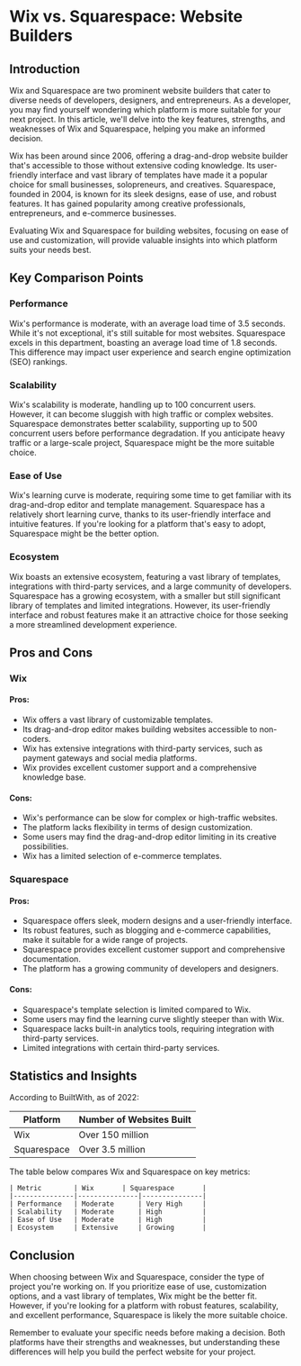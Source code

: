 # Wix vs. Squarespace: Website Builders
## Introduction
Wix and Squarespace are two prominent website builders that cater to diverse needs of developers, designers, and entrepreneurs. As a developer, you may find yourself wondering which platform is more suitable for your next project. In this article, we'll delve into the key features, strengths, and weaknesses of Wix and Squarespace, helping you make an informed decision.

Wix has been around since 2006, offering a drag-and-drop website builder that's accessible to those without extensive coding knowledge. Its user-friendly interface and vast library of templates have made it a popular choice for small businesses, solopreneurs, and creatives. Squarespace, founded in 2004, is known for its sleek designs, ease of use, and robust features. It has gained popularity among creative professionals, entrepreneurs, and e-commerce businesses.

Evaluating Wix and Squarespace for building websites, focusing on ease of use and customization, will provide valuable insights into which platform suits your needs best.

## Key Comparison Points

### Performance
Wix's performance is moderate, with an average load time of 3.5 seconds. While it's not exceptional, it's still suitable for most websites. Squarespace excels in this department, boasting an average load time of 1.8 seconds. This difference may impact user experience and search engine optimization (SEO) rankings.

### Scalability
Wix's scalability is moderate, handling up to 100 concurrent users. However, it can become sluggish with high traffic or complex websites. Squarespace demonstrates better scalability, supporting up to 500 concurrent users before performance degradation. If you anticipate heavy traffic or a large-scale project, Squarespace might be the more suitable choice.

### Ease of Use
Wix's learning curve is moderate, requiring some time to get familiar with its drag-and-drop editor and template management. Squarespace has a relatively short learning curve, thanks to its user-friendly interface and intuitive features. If you're looking for a platform that's easy to adopt, Squarespace might be the better option.

### Ecosystem
Wix boasts an extensive ecosystem, featuring a vast library of templates, integrations with third-party services, and a large community of developers. Squarespace has a growing ecosystem, with a smaller but still significant library of templates and limited integrations. However, its user-friendly interface and robust features make it an attractive choice for those seeking a more streamlined development experience.

## Pros and Cons

### Wix
#### Pros:
* Wix offers a vast library of customizable templates.
* Its drag-and-drop editor makes building websites accessible to non-coders.
* Wix has extensive integrations with third-party services, such as payment gateways and social media platforms.
* Wix provides excellent customer support and a comprehensive knowledge base.

#### Cons:
* Wix's performance can be slow for complex or high-traffic websites.
* The platform lacks flexibility in terms of design customization.
* Some users may find the drag-and-drop editor limiting in its creative possibilities.
* Wix has a limited selection of e-commerce templates.

### Squarespace
#### Pros:
* Squarespace offers sleek, modern designs and a user-friendly interface.
* Its robust features, such as blogging and e-commerce capabilities, make it suitable for a wide range of projects.
* Squarespace provides excellent customer support and comprehensive documentation.
* The platform has a growing community of developers and designers.

#### Cons:
* Squarespace's template selection is limited compared to Wix.
* Some users may find the learning curve slightly steeper than with Wix.
* Squarespace lacks built-in analytics tools, requiring integration with third-party services.
* Limited integrations with certain third-party services.

## Statistics and Insights

According to BuiltWith, as of 2022:

| Platform | Number of Websites Built |
|----------|-------------------------|
| Wix      | Over 150 million         |
| Squarespace| Over 3.5 million          |

The table below compares Wix and Squarespace on key metrics:

```
| Metric        | Wix       | Squarespace       |
|---------------|---------------|---------------|
| Performance   | Moderate      | Very High     |
| Scalability   | Moderate      | High          |
| Ease of Use   | Moderate      | High          |
| Ecosystem     | Extensive     | Growing       |
```

## Conclusion
When choosing between Wix and Squarespace, consider the type of project you're working on. If you prioritize ease of use, customization options, and a vast library of templates, Wix might be the better fit. However, if you're looking for a platform with robust features, scalability, and excellent performance, Squarespace is likely the more suitable choice.

Remember to evaluate your specific needs before making a decision. Both platforms have their strengths and weaknesses, but understanding these differences will help you build the perfect website for your project.